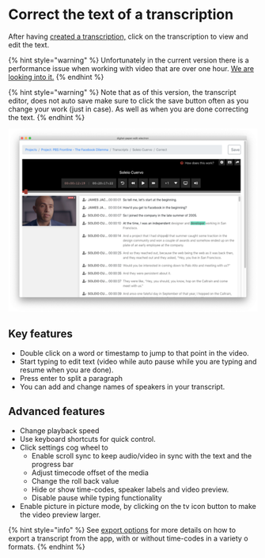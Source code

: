 # Correct the text of a transcription

After having [created a transcription,](create-a-new-transcription/) click on the transcription to view and edit the text.

{% hint style="warning" %}
Unfortunately in the current version there is a performance issue when working with video that are over one hour. [We are looking into it.](https://github.com/bbc/react-transcript-editor/issues/150)
{% endhint %}

{% hint style="warning" %}
Note that as of this version, the transcript editor, does not auto save make sure to click the save button often as you change your work \(just in case\). As well as when you are done correcting the text.
{% endhint %}

![](../.gitbook/assets/screen-shot-2020-02-05-at-5.10.46-pm.png)

## Key features

* Double click on a word or timestamp to jump to that point in the video.
* Start typing to edit text \(video while auto pause while you are typing and resume when you are done\).
* Press enter to split a paragraph 
* You can add and change names of speakers in your transcript. 

## Advanced features

* Change playback speed 
* Use keyboard shortcuts for quick control.
* Click settings cog wheel to 
  * Enable scroll sync to keep audio/video in sync with the text and the progress bar
  * Adjust timecode offset of the media 
  * Change the roll back value
  * Hide or show time-codes, speaker labels and video preview.
  * Disable pause while typing functionality 
* Enable picture in picture mode, by clicking on the tv icon button to make the video preview larger.

{% hint style="info" %}
See [export options](export.md) for more details on how to export a transcript from the app, with or without time-codes in a variety o formats.
{% endhint %}

